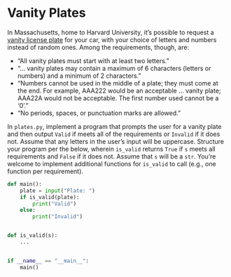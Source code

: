 # Vanity Plates

In Massachusetts, home to Harvard University, it’s possible to request a [vanity license plate](https://www.mass.gov/how-to/request-a-vanity-license-plate) for your car, with your choice of letters and numbers instead of random ones. Among the requirements, though, are:

* “All vanity plates must start with at least two letters.”
* “… vanity plates may contain a maximum of 6 characters (letters or numbers) and a minimum of 2 characters.”
* “Numbers cannot be used in the middle of a plate; they must come at the end. For example, AAA222 would be an acceptable … vanity plate; AAA22A would not be acceptable. The first number used cannot be a ‘0’.”
* “No periods, spaces, or punctuation marks are allowed.”

In `plates.py`, implement a program that prompts the user for a vanity plate and then output `Valid` if meets all of the requirements or `Invalid` if it does not. Assume that any letters in the user’s input will be uppercase. Structure your program per the below, wherein `is_valid` returns `True` if `s` meets all requirements and `False` if it does not. Assume that `s` will be a `str`. You’re welcome to implement additional functions for `is_valid` to call (e.g., one function per requirement).
```python
def main():
    plate = input("Plate: ")
    if is_valid(plate):
        print("Valid")
    else:
        print("Invalid")


def is_valid(s):
    ...


if __name__ == "__main__":
    main()
```

